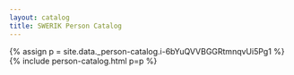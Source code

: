 ```yaml
---
layout: catalog
title: SWERIK Person Catalog
---
```

{% assign p = site.data._person-catalog.i-6bYuQVVBGGRtmnqvUi5Pg1 %}
{% include person-catalog.html p=p %}

